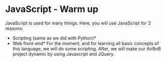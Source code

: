 # JavaScript - Warm up
JavaScript is used for many things. Here, you will use JavaScript for 2 reasons:
* Scripting (same as we did with Python)*
* Web front-end*
For the moment, and for learning all basic concepts of this language, we will do some scripting. After, we will make our AirBnB project dynamic by using Javascript and JQuery.
